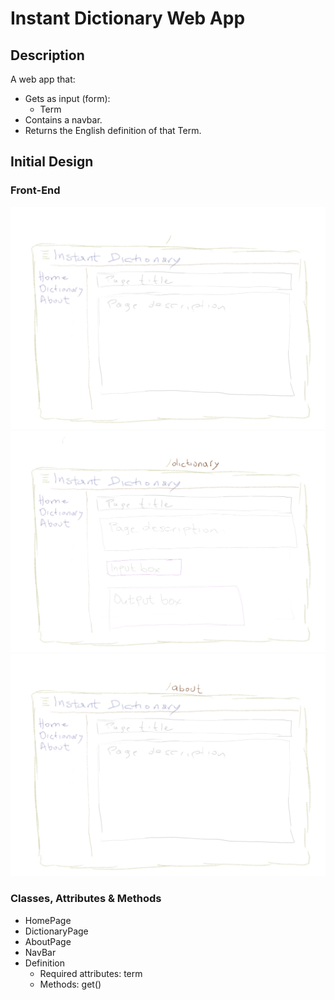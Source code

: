 # Instant Dictionary Web App

## Description

A web app that:

* Gets as input (form):
  * Term
* Contains a navbar.
* Returns the English definition of that Term.

## Initial Design

### Front-End

![Homepage design](design/home.png)
![DictionaryPage design](design/dictionary.png)
![AboutPage design](design/about.png)

### Classes, Attributes & Methods

* HomePage
* DictionaryPage
* AboutPage
* NavBar
* Definition
  * Required attributes: term
  * Methods: get()